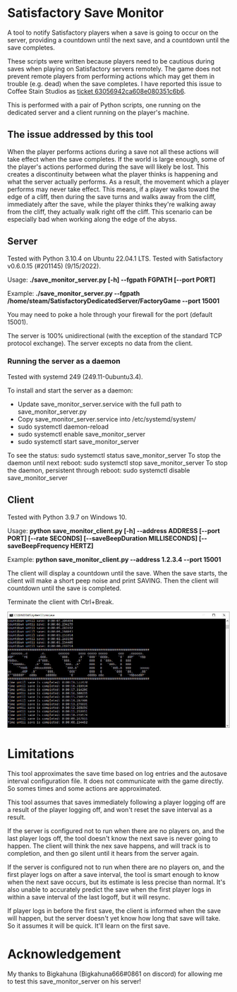 # Satisfactory Save Monitor
A tool to notify Satisfactory players when a save is going to occur on the server, providing a countdown until the next save, and a countdown until the save completes.

These scripts were written because players need to be cautious during saves when playing on Satisfactory servers remotely.  The game does not prevent remote players from performing actions which may get them in trouble (e.g. dead) when the save completes.  I have reported this issue to Coffee Stain Studios as [ticket 63056942ca608e080351c6b6](https://questions.satisfactorygame.com/post/63056942ca608e080351c6b6).

This is performed with a pair of Python scripts, one running on the dedicated server and a client running on the player's machine.

## The issue addressed by this tool

When the player performs actions during a save not all these actions will take effect when the save completes.  If the world is large enough, some of the player's actions performed during the save will likely be lost.  This creates a discontinuity between what the player thinks is happening and what the server actually performs.  As a result, the movement which a player performs may never take effect.  This means, if a player walks toward the edge of a cliff, then during the save turns and walks away from the cliff, immediately after the save, while the player thinks they're walking away from the cliff, they actually walk right off the cliff.  This scenario can be especially bad when working along the edge of the abyss.

## Server
Tested with Python 3.10.4 on Ubuntu 22.04.1 LTS.
Tested with Satisfactory v0.6.0.15 (#201145) (9/15/2022).

Usage: **./save_monitor_server.py [-h] --fgpath FGPATH [--port PORT]**

Example: **./save_monitor_server.py --fgpath /home/steam/SatisfactoryDedicatedServer/FactoryGame --port 15001**

You may need to poke a hole through your firewall for the port (default 15001).

The server is 100% unidirectional (with the exception of the standard TCP protocol exchange).  The server excepts no data from the client.

### Running the server as a daemon
Tested with systemd 249 (249.11-0ubuntu3.4).

To install and start the server as a daemon:
- Update save_monitor_server.service with the full path to save_monitor_server.py
- Copy save_monitor_server.service into /etc/systemd/system/
- sudo systemctl daemon-reload
- sudo systemctl enable save_monitor_server
- sudo systemctl start save_monitor_server

To see the status:  sudo systemctl status save_monitor_server
To stop the daemon until next reboot:  sudo systemctl stop save_monitor_server
To stop the daemon, persistent through reboot:  sudo systemctl disable save_monitor_server

## Client
Tested with Python 3.9.7 on Windows 10.

Usage: **python save_monitor_client.py [-h] --address ADDRESS [--port PORT] [--rate SECONDS] [--saveBeepDuration MILLISECONDS] [--saveBeepFrequency HERTZ]**

Example: **python save_monitor_client.py --address 1.2.3.4 --port 15001**

The client will display a countdown until the save.
When the save starts, the client will make a short peep noise and print SAVING.  Then the client will countdown until the save is completed.

Terminate the client with Ctrl+Break.

![Client Screenshot](https://raw.githubusercontent.com/GreyHak/satisfactory_save_monitor/master/client_screenshot.jpg)

# Limitations
This tool approximates the save time based on log entries and the autosave interval configuration file.  It does not communicate with the game directly.  So somes times and some actions are approximated.

This tool assumes that saves immediately following a player logging off are a result of the player logging off, and won't reset the save interval as a result.

If the server is configured not to run when there are no players on, and the last player logs off, the tool doesn't know the next save is never going to happen.  The client will think the nex save happens, and will track is to completion, and then go silent until it hears from the server again.

If the server is configured not to run when there are no players on, and the first player logs on after a save interval, the tool is smart enough to know when the next save occurs, but its estimate is less precise than normal.  It's also unable to accurately predict the save when the first player logs in within a save interval of the last logoff, but it will resync.

If player logs in before the first save, the client is informed when the save will happen, but the server doesn't yet know how long that save will take.  So it assumes it will be quick.  It'll learn on the first save.

# Acknowledgement
My thanks to Bigkahuna (Bigkahuna666#0861 on discord) for allowing me to test this save_monitor_server on his server!
